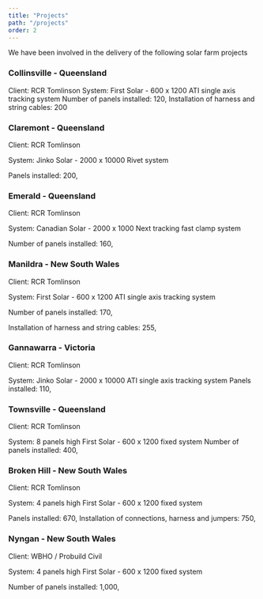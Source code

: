 ```yaml
---
title: "Projects"
path: "/projects"
order: 2
---
```


We have been involved in the delivery of the following solar farm projects

### Collinsville - Queensland

Client: RCR Tomlinson
System: First Solar - 600 x 1200 ATI single axis tracking system
Number of panels installed: 120,
Installation of harness and string cables: 200

### Claremont - Queensland

Client: RCR Tomlinson

System: Jinko Solar - 2000 x 10000 Rivet system

Panels installed: 200,

### Emerald - Queensland

Client: RCR Tomlinson

System: Canadian Solar - 2000 x 1000 Next tracking fast clamp system

Number of panels installed: 160,

### Manildra - New South Wales

Client: RCR Tomlinson

System: First Solar - 600 x 1200 ATI single axis tracking system

Number of panels installed: 170,

Installation of harness and string cables: 255,


### Gannawarra - Victoria

Client: RCR Tomlinson

System: Jinko Solar - 2000 x 10000 ATI single axis tracking system
Panels installed: 110,

### Townsville - Queensland

Client: RCR Tomlinson

System: 8 panels high First Solar - 600 x 1200 fixed system
Number of panels installed: 400,


### Broken Hill - New South Wales

Client: RCR Tomlinson

System: 4 panels high First Solar - 600 x 1200 fixed system

Panels installed: 670,
Installation of connections, harness and jumpers: 750,

### Nyngan - New South Wales

Client: WBHO / Probuild Civil

System: 4 panels high First Solar - 600 x 1200 fixed system

Number of panels installed: 1,000,